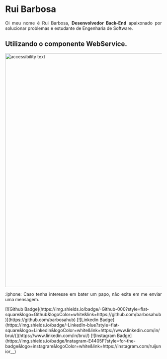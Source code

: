 # Rui Barbosa

<p align="justify"> Oi meu nome é Rui Barbosa, <b>Desenvolvedor Back-End</b> apaixonado por solucionar problemas e estudante de Engenharia de Software.
</p>

## Utilizando o componente WebService.


<p align="left">
  <img src="https://user-images.githubusercontent.com/38266349/102158537-6e1b5680-3e60-11eb-801f-4dd3eac765b8.JPG" width="750" alt="accessibility text">
</p>


<p align="justify">:iphone: Caso tenha interesse em bater um papo, não exite em me enviar uma mensagem.
</p>
[![Github Badge](https://img.shields.io/badge/-Github-000?style=flat-square&logo=Github&logoColor=white&link=https://github.com/barbosahub)](https://github.com/barbosahub)
[![Linkedin Badge](https://img.shields.io/badge/-LinkedIn-blue?style=flat-square&logo=Linkedin&logoColor=white&link=https://www.linkedin.com/in/brui/)](https://www.linkedin.com/in/brui/)
[![Instagram Badge](https://img.shields.io/badge/Instagram-E4405F?style=for-the-badge&logo=instagram&logoColor=white&link=https://instagram.com/ruijunior__)








